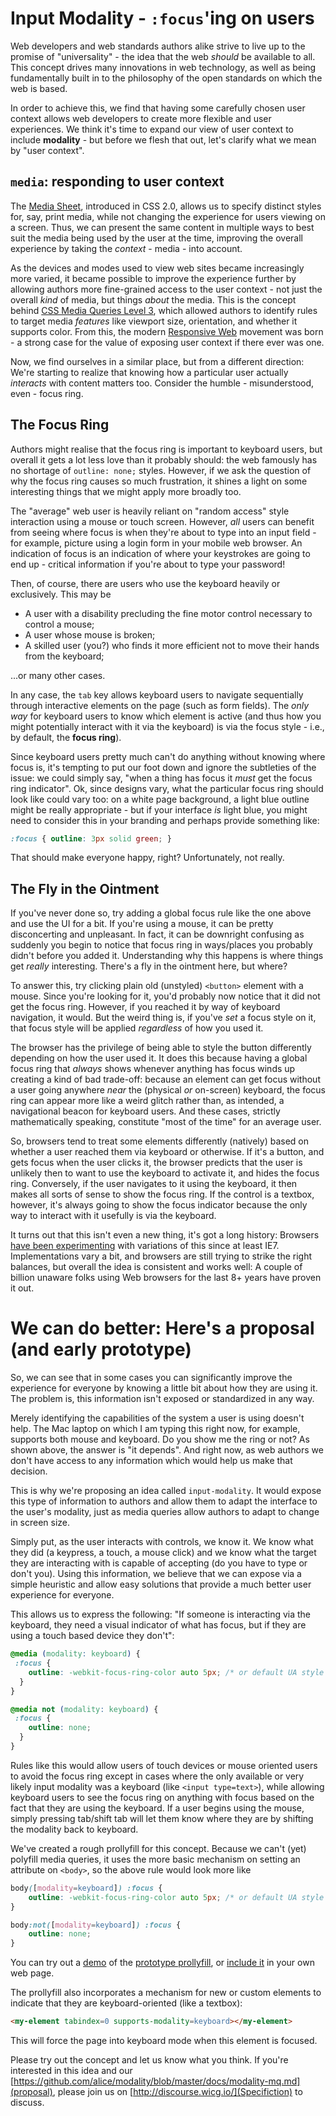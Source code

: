 # Input Modality - `:focus`'ing on users

Web developers and web standards authors alike strive to live up to the promise of "universality" - the idea that the web _should_ be available to all. This concept drives many innovations in web technology, as well as being fundamentally built in to the philosophy of the open standards on which the web is based.

In order to achieve this, we find that having some carefully chosen user context allows web developers to create more flexible and user experiences. We think it's time to expand our view of user context to include __modality__ - but before we flesh that out, let's clarify what we mean by "user context".

## `media`: responding to user context
The [Media Sheet](http://www.w3.org/TR/CSS21/media.html#media-sheets), introduced in CSS 2.0, allows us to specify distinct styles for, say, print media, while not changing the experience for users viewing on a screen. Thus, we can present the same content in multiple ways to best suit the media being used by the user at the time, improving the overall experience by taking the _context_ - media - into account.

As the devices and modes used to view web sites became increasingly more varied, it became possible to improve the experience further by allowing authors more fine-grained access to the user context - not just the overall _kind_ of media, but things _about_ the media. This is the concept behind [CSS Media Queries Level 3](http://www.w3.org/TR/css3-mediaqueries/), which allowed authors to identify rules to target media _features_ like viewport size, orientation, and whether it supports color. From this, the modern [Responsive Web](http://alistapart.com/article/responsive-web-design) movement was born - a strong case for the value of exposing user context if there ever was one.

Now, we find ourselves in a similar place, but from a different direction:  We're starting to realize that knowing how a particular user actually _interacts_ with content matters too. Consider the humble - misunderstood, even - focus ring.

## The Focus Ring
Authors might realise that the focus ring is important to keyboard users, but overall it gets a lot less love than it probably should: the web famously has no shortage of `outline: none;` styles. However, if we ask the question of why the focus ring causes so much frustration, it shines a light on some interesting things that we might apply more broadly too.

The "average" web user is heavily reliant on "random access" style interaction using a mouse or touch screen. However, _all_ users can benefit from seeing where focus is when they're about to type into an input field - for example, picture using a login form in your mobile web browser. An indication of focus is an indication of where your keystrokes are going to end up - critical information if you're about to type your password!

Then, of course, there are users who use the keyboard heavily or exclusively. This may be
* A user with a disability precluding the fine motor control necessary to control a mouse;
* A user whose mouse is broken;
* A skilled user (you?) who finds it more efficient not to move their hands from the keyboard;

...or many other cases. 
 
In any case, the `tab` key allows keyboard users to navigate sequentially through interactive elements on the page (such as form fields). The _only way_ for keyboard users to know which element is active (and thus how you might potentially interact with it via the keyboard) is via the focus style - i.e., by default, the __focus ring__).

Since keyboard users pretty much can't do anything without knowing where focus is, it's tempting to put our foot down and ignore the subtleties of the issue: we could simply say, "when a thing has focus it *must* get the focus ring indicator". Ok, since designs vary, what the particular focus ring should look like could vary too: on a white page background, a light blue outline might be really appropriate - but if your interface _is_ light blue, you might need to consider this in your branding and perhaps provide something like:

```css
:focus { outline: 3px solid green; }
```

That should make everyone happy, right?  Unfortunately, not really.

## The Fly in the Ointment
If you've never done so, try adding a global focus rule like the one above and use the UI for a bit.  If you're using a mouse, it can be pretty disconcerting and unpleasant. In fact, it can be downright confusing as suddenly you begin to notice that focus ring in ways/places you probably didn't before you added it. Understanding why this happens is where things get _really_ interesting. There's a fly in the ointment here, but where?
 
To answer this, try clicking plain old (unstyled) `<button>` element with a mouse. Since you're looking for it, you'd probably now notice that it did not get the focus ring. However, if you reached it by way of keyboard navigation, it would. But the weird thing is, if you've _set_ a focus style on it, that focus style will be applied _regardless_ of how you used it.  

The browser has the privilege of being able to style the button differently depending on how the user used it. It does this because having a global focus ring that _always_ shows whenever anything has focus winds up creating a kind of bad trade-off: because an element can get focus without a user going anywhere _near_ the (physical _or_ on-screen) keyboard, the focus ring can appear more like a weird glitch rather than, as intended, a navigational beacon for keyboard users. And these cases, strictly mathematically speaking, constitute "most of the time" for an average user.

So, browsers tend to treat some elements differently (natively) based on whether a user reached them via keyboard or otherwise. If it's a button, and gets focus when the user clicks it, the browser predicts that the user is unlikely then to want to use the keyboard to activate it, and hides the focus ring. Conversely, if the user navigates to it using the keyboard, it then makes all sorts of sense to show the focus ring. If the control is a textbox, however, it's always going to show the focus indicator because the only way to interact with it usefully is via the keyboard. 

It turns out that this isn't even a new thing, it's got a long history: Browsers [have been experimenting](https://bugzilla.mozilla.org/show_bug.cgi?id=377320) with variations of this since at least IE7. Implementations vary a bit, and browsers are still trying to strike the right balances, but overall the idea is consistent and works well: A couple of billion unaware folks using Web browsers for the last 8+ years have proven it out.

# We can do better: Here's a proposal (and early prototype)
So, we can see that in some cases you can significantly improve the experience for everyone by knowing a little bit about how they are using it. The problem is, this information isn't exposed or standardized in any way.

Merely identifying the capabilities of the system a user is using doesn't help. The Mac laptop on which I am typing this right now, for example, supports both mouse and keyboard. Do you show me the ring or not?  As shown above, the answer is "it depends". And right now, as web authors we don't have access to any information which would help us make that decision.

This is why we're proposing an idea called `input-modality`. It would expose this type of information to authors and allow them to adapt the interface to the user's modality, just as media queries allow authors to adapt to change in screen size. 

Simply put, as the user interacts with controls, we know it. We know what they did (a keypress, a touch, a mouse click) and we know what the target they are interacting with is capable of accepting (do you have to type or don't you). Using this information, we believe that we can expose via a simple heuristic and allow easy solutions that provide a much better user experience for everyone.

This allows us to express the following: "If someone is interacting via the keyboard, they need a visual indicator of what has focus, but if they are using a touch based device they don't":
```css
@media (modality: keyboard) {
 :focus {
    outline: -webkit-focus-ring-color auto 5px; /* or default UA style of your choosing */
  }
}

@media not (modality: keyboard) {
 :focus {
    outline: none;
  }
}
```

Rules like this would allow users of touch devices or mouse oriented users to avoid the focus ring except in cases where the only available or very likely input modality was a keyboard (like `<input type=text>`), while allowing keyboard users to see the focus ring on anything with focus based on the fact that they are using the keyboard. If a user begins using the mouse, simply pressing tab/shift tab will let them know where they are by shifting the modality back to keyboard.

We've created a rough prollyfill for this concept. Because we can't (yet) polyfill media queries, it uses the more basic mechanism on setting an attribute on `<body>`, so the above rule would look more like
```css
body([modality=keyboard]) :focus {
    outline: -webkit-focus-ring-color auto 5px; /* or default UA style of your choosing */
}

body:not([modality=keyboard]) :focus {
    outline: none;
}
```

You can try out a [demo](http://alice.github.io/modality/demo/) of the [prototype prollyfill](https://github.com/alice/modality), or [include it](https://alice.github.io/modality/src/keyboard-modality.js) in your own web page.

The prollyfill also incorporates a mechanism for new or custom elements to indicate that they are keyboard-oriented (like a textbox):
```html
<my-element tabindex=0 supports-modality=keyboard></my-element>
```
This will force the page into keyboard mode when this element is focused.

Please try out the concept and let us know what you think.  If you're interested in this idea and our [https://github.com/alice/modality/blob/master/docs/modality-mq.md](proposal), please join us on [http://discourse.wicg.io/](Specifiction) to discuss.
